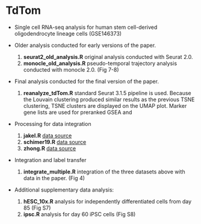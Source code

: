 # TdTom
* Single cell RNA-seq analysis for human stem cell-derived oligodendrocyte lineage cells (GSE146373)

* Older analysis conducted for early versions of the paper.
	1. **seurat2_old_analysis.R** original analysis conducted with Seurat 2.0.
	2. **monocle_old_analysis.R** pseudo-temporal trajectory analysis conducted with monocle 2.0. (Fig 7-8)

* Final analysis conducted for the final version of the paper.
	1. **reanalyze_tdTom.R** standard Seurat 3.1.5 pipeline is used. Because the Louvain clustering produced similar results as the previous TSNE clustering, TSNE clusters are displayed on the UMAP plot. Marker gene lists are used for preranked GSEA and 

* Processing for data integration 
	1. **jakel.R** [data source](https://www.ncbi.nlm.nih.gov/geo/query/acc.cgi?acc=GSE118257)
	2. **schimer19.R** [data source](https://cells.ucsc.edu/?ds=ms)
	3. **zhong.R** [data source](https://db.cngb.org/HCL/gallery.html?tissue=Fetal-Brain_Zhong)

* Integration and label transfer
	1. **integrate_multiple.R** integration of the three datasets above with data in the paper. (Fig 4)

* Additional supplementary data analysis:
	1. **hESC_10x.R** analysis for independently differentiated cells from day 85 (Fig S7)
	2. **ipsc.R** analysis for day 60 iPSC cells (Fig S8)